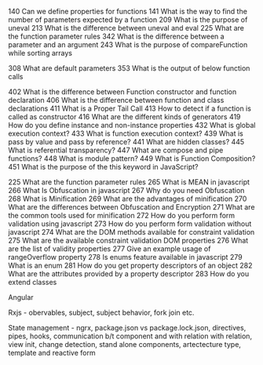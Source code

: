 140	Can we define properties for functions
141	What is the way to find the number of parameters expected by a function
209	What is the purpose of uneval
213	What is the difference between uneval and eval
225	What are the function parameter rules
342	What is the difference between a parameter and an argument
243	What is the purpose of compareFunction while sorting arrays

308	What are default parameters
353	What is the output of below function calls

402	What is the difference between Function constructor and function declaration
406	What is the difference between function and class declarations
411	What is a Proper Tail Call
413	How to detect if a function is called as constructor
416	What are the different kinds of generators
419	How do you define instance and non-instance properties
432	What is global execution context?
433	What is function execution context?
439	What is pass by value and pass by reference?
441	What are hidden classes?
445	What is referential transparency?
447	What are compose and pipe functions?
448	What is module pattern?
449	What is Function Composition?
451	What is the purpose of the this keyword in JavaScript?

225 What are the function parameter rules
265	What is MEAN in javascript
266	What Is Obfuscation in javascript
267	Why do you need Obfuscation
268	What is Minification
269	What are the advantages of minification
270	What are the differences between Obfuscation and Encryption
271	What are the common tools used for minification
272	How do you perform form validation using javascript
273	How do you perform form validation without javascript
274	What are the DOM methods available for constraint validation
275	What are the available constraint validation DOM properties
276	What are the list of validity properties
277	Give an example usage of rangeOverflow property
278	Is enums feature available in javascript
279	What is an enum
281	How do you get property descriptors of an object
282	What are the attributes provided by a property descriptor
283	How do you extend classes


Angular

Rxjs - obervables, subject, subject behavior, fork join etc.

State management - ngrx, package.json vs package.lock.json, directives, pipes, hooks, communication b/t component and with relation with relation, view init, change detection, stand alone components, artectecture type, template and reactive form
